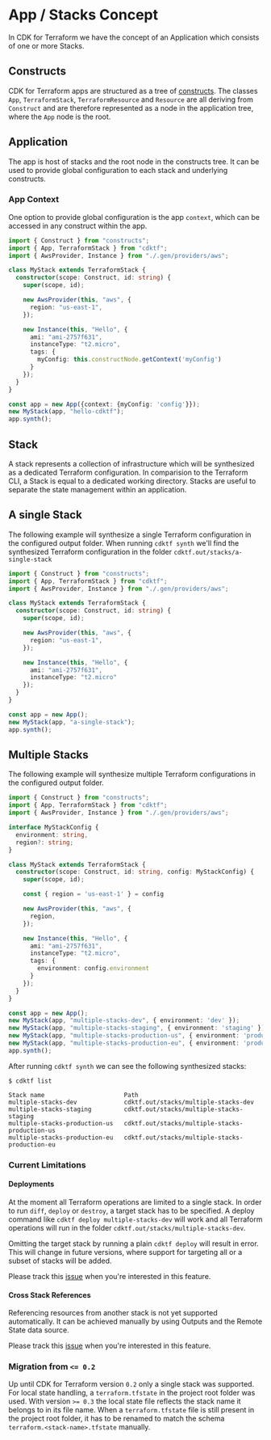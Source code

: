 # App / Stacks Concept

In CDK for Terraform we have the concept of an Application which consists of one or more Stacks.

## Constructs

CDK for Terraform apps are structured as a tree of [constructs](https://github.com/aws/constructs). The classes `App`, `TerraformStack`, `TerraformResource` and `Resource` are all deriving from `Construct` and are therefore represented as a node in the application tree, where the `App` node is the root.

## Application

The app is host of stacks and the root node in the constructs tree. It can be used to provide global configuration to each stack and underlying constructs.

### App Context

One option to provide global configuration is the app `context`, which can be accessed in any construct within the app.

```typescript
import { Construct } from "constructs";
import { App, TerraformStack } from "cdktf";
import { AwsProvider, Instance } from "./.gen/providers/aws";

class MyStack extends TerraformStack {
  constructor(scope: Construct, id: string) {
    super(scope, id);

    new AwsProvider(this, "aws", {
      region: "us-east-1",
    });

    new Instance(this, "Hello", {
      ami: "ami-2757f631",
      instanceType: "t2.micro",
      tags: {
        myConfig: this.constructNode.getContext('myConfig')
      }
    });
  }
}

const app = new App({context: {myConfig: 'config'}});
new MyStack(app, "hello-cdktf");
app.synth();
```

## Stack

A stack represents a collection of infrastructure which will be synthesized as a dedicated Terraform configuration. In comparision to the Terraform CLI, a Stack is equal to a dedicated working directory. Stacks are useful to separate the state management within an application.

## A single Stack

The following example will synthesize a single Terraform configuration in the configured output folder. When running `cdktf synth` we'll find the synthesized Terraform configuration in the folder `cdktf.out/stacks/a-single-stack`

```typescript
import { Construct } from "constructs";
import { App, TerraformStack } from "cdktf";
import { AwsProvider, Instance } from "./.gen/providers/aws";

class MyStack extends TerraformStack {
  constructor(scope: Construct, id: string) {
    super(scope, id);

    new AwsProvider(this, "aws", {
      region: "us-east-1",
    });

    new Instance(this, "Hello", {
      ami: "ami-2757f631",
      instanceType: "t2.micro"
    });
  }
}

const app = new App();
new MyStack(app, "a-single-stack");
app.synth();
```

## Multiple Stacks

The following example will synthesize multiple Terraform configurations in the configured output folder.

```typescript
import { Construct } from "constructs";
import { App, TerraformStack } from "cdktf";
import { AwsProvider, Instance } from "./.gen/providers/aws";

interface MyStackConfig {
  environment: string,
  region?: string;
}

class MyStack extends TerraformStack {
  constructor(scope: Construct, id: string, config: MyStackConfig) {
    super(scope, id);

    const { region = 'us-east-1' } = config

    new AwsProvider(this, "aws", {
      region,
    });

    new Instance(this, "Hello", {
      ami: "ami-2757f631",
      instanceType: "t2.micro",
      tags: {
        environment: config.environment
      }
    });
  }
}

const app = new App();
new MyStack(app, "multiple-stacks-dev", { environment: 'dev' });
new MyStack(app, "multiple-stacks-staging", { environment: 'staging' });
new MyStack(app, "multiple-stacks-production-us", { environment: 'production', region: 'us-east-1' });
new MyStack(app, "multiple-stacks-production-eu", { environment: 'production', region: 'eu-central-1' });
app.synth();
```

After running `cdktf synth` we can see the following synthesized stacks:

```
$ cdktf list

Stack name                      Path
multiple-stacks-dev             cdktf.out/stacks/multiple-stacks-dev
multiple-stacks-staging         cdktf.out/stacks/multiple-stacks-staging
multiple-stacks-production-us   cdktf.out/stacks/multiple-stacks-production-us
multiple-stacks-production-eu   cdktf.out/stacks/multiple-stacks-production-eu
```

### Current Limitations

#### Deployments

At the moment all Terraform operations are limited to a single stack. In order to run `diff`, `deploy` or `destroy`, a target stack has to be specified. A deploy command like `cdktf deploy multiple-stacks-dev` will work and all Terraform operations will run in the folder `cdktf.out/stacks/multiple-stacks-dev`.

Omitting the target stack by running a plain `cdktf deploy` will result in error. This will change in future versions, where support for targeting all or a subset of stacks will be added.

Please track this [issue](https://github.com/hashicorp/terraform-cdk/issues/650) when you're interested in this feature.

#### Cross Stack References

Referencing resources from another stack is not yet supported automatically. It can be achieved manually by using Outputs and the Remote State data source.

Please track this [issue](https://github.com/hashicorp/terraform-cdk/issues/651) when you're interested in this feature.

### Migration from `<= 0.2`

Up until CDK for Terraform version `0.2` only a single stack was supported. For local state handling, a `terraform.tfstate` in the project root folder was used. With version `>= 0.3` the local state file reflects the stack name it belongs to in its file name. When a `terraform.tfstate` file is still present in the project root folder, it has to be renamed to match the schema `terraform.<stack-name>.tfstate` manually.
